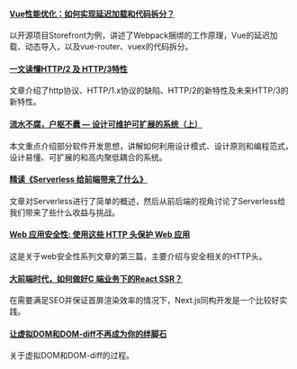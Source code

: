 
#### [Vue性能优化：如何实现延迟加载和代码拆分？](https://mp.weixin.qq.com/s/-m3F9SXxSuMAiy3WDqQmPA)
以开源项目Storefront为例，讲述了Webpack捆绑的工作原理，Vue的延迟加载、动态导入，以及vue-router、vuex的代码拆分。

#### [一文读懂HTTP/2 及 HTTP/3特性](https://mp.weixin.qq.com/s/hjxU-rjr-ISk0rzeQHAIeA)
文章介绍了http协议、HTTP/1.x协议的缺陷、HTTP/2的新特性及未来HTTP/3的新特性。

#### [流水不腐，户枢不蠹 — 设计可维护可扩展的系统（上）](https://zhuanlan.zhihu.com/p/56510452)
本文重点介绍部分软件开发思想，讲解如何利用设计模式、设计原则和编程范式，设计易懂、可扩展的和高内聚低耦合的系统。

#### [精读《Serverless 给前端带来了什么》](https://zhuanlan.zhihu.com/p/58877583)
文章对Serverless进行了简单的概述，然后从前后端的视角讨论了Serverless给我们带来了些什么收益与挑战。

#### [Web 应用安全性: 使用这些 HTTP 头保护 Web 应用](https://segmentfault.com/a/1190000018463035)
这是关于web安全性系列文章的第三篇，主要介绍与安全相关的HTTP头。

#### [大前端时代，如何做好C 端业务下的React SSR？](https://mp.weixin.qq.com/s/zzKfcP8sNEU68-UOVIiDvg)
在需要满足SEO并保证首屏渲染效率的情况下，Next.js同构开发是一个比较好实践。

#### [让虚拟DOM和DOM-diff不再成为你的绊脚石](https://mp.weixin.qq.com/s/3G3VrG5VzOEBU5EcyCK7gg)
关于虚拟DOM和DOM-diff的过程。